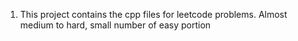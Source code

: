 1. This project contains the cpp files for leetcode problems. Almost medium to hard, small number of easy portion

